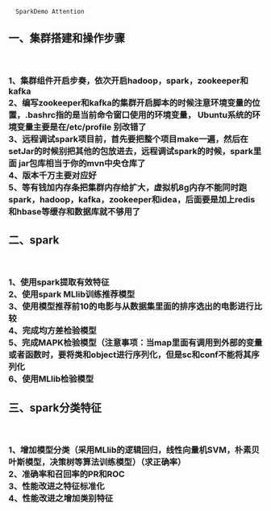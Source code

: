       SparkDemo Attention
      
<h2>一、集群搭建和操作步骤</h2><br>
<h3>
1、集群组件开启步奏，依次开启hadoop，spark，zookeeper和kafka<br>
2、编写zookeeper和kafka的集群开启脚本的时候注意环境变量的位置，.bashrc指的是当前命令窗口使用的环境变量，   Ubuntu系统的环境变量主要是在/etc/profile 别改错了<br>
3、远程调试spark项目前，首先要把整个项目make一遍，然后在setJar的时候别把其他的包放进去，远程调试spark的时候，spark里面   jar包库相当于你的mvn中央仓库了<br>
4、版本千万主要对应好<br>
5、等有钱加内存条把集群内存给扩大，虚拟机8g内存不能同时跑spark，hadoop，kafka，zookeeper和idea，后面要是加上redis和hbase等缓存和数据库就不够用了<br>
</h3>

<h2>二、spark</h2><br>
<h3>
1、使用spark提取有效特征<br>
2、使用spark MLlib训练推荐模型<br>
3、使用模型推荐前10的电影与从数据集里面的排序选出的电影进行比较<br>
4、完成均方差检验模型<br>
5、完成MAPK检验模型（注意事项：当map里面有调用到外部的变量或者函数时，要将类和object进行序列化，但是sc和conf不能将其序列化<br>
6、使用MLlib检验模型<br>
</h3>

<h2>三、spark分类特征</h2><br>
<h3>
1、增加模型分类（采用MLlib的逻辑回归，线性向量机SVM，朴素贝叶斯模型，决策树等算法训练模型）（求正确率）<br>
2、准确率和召回率的PR和ROC<br>
3、性能改进之特征标准化<br>
4、性能改进之增加类别特征<br>
</h3>